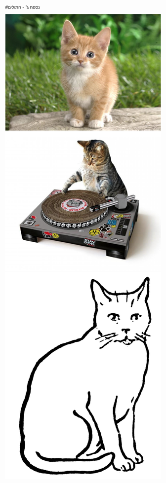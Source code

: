 
#נספח ג' - חתולים

<div id="container" align="center">
  <img class="img-responsive" src="img01.png" title=""/>
</div>

<div id="container" align="center">
  <img class="img-responsive" src="img02.png" title=""/>
</div>

<div id="container" align="center">
  <img class="img-responsive" src="img03.png" title=""/>
</div>


